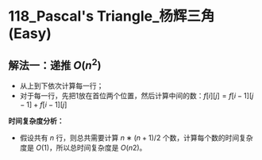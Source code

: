 # 118_Pascal's Triangle_杨辉三角 (Easy)

## 解法一：递推 $O(n^2)$

- 从上到下依次计算每一行；
- 对于每一行，先把1放在首位两个位置，然后计算中间的数：$f[i][j] = f[i-1][j-1] + f[i-1][j]$

**时间复杂度分析：**

- 假设共有 $n$ 行，则总共需要计算 $n∗(n+1)/2$ 个数，计算每个数的时间复杂度是 $O(1)$，所以总时间复杂度是 $O(n2)$。
